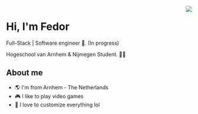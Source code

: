 <img align="right" src="https://media.giphy.com/media/eJLjiIJFNiHySBfy4O/giphy.gif">


# Hi, I'm Fedor
Full-Stack | Software engineer :robot:. (In progress)

Hogeschool van Arnhem & Nijmegen Student. :man_technologist:

## About me 
- :earth_americas: I'm from Arnhem - The Netherlands
- :video_game: I like to play video games
- :gem: I love to customize everything lol
